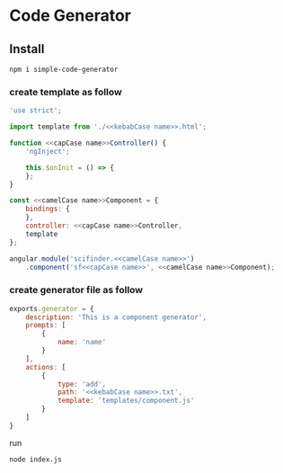 # Code Generator

## Install 

```
npm i simple-code-generator
```

### create template as follow 

```js
'use strict';

import template from './<<kebabCase name>>.html';

function <<capCase name>>Controller() {
    'ngInject';

    this.$onInit = () => {
    };
}

const <<camelCase name>>Component = {
    bindings: {
    },
    controller: <<capCase name>>Controller,
    template
};

angular.module('scifinder.<<camelCase name>>')
    .component('sf<<capCase name>>', <<camelCase name>>Component);
```

### create generator file as follow 
```js
exports.generator = {
    description: 'This is a component generator',
    prompts: [
        {
            name: 'name'
        }
    ],
    actions: [
        {
            type: 'add',
            path: '<<kebabCase name>>.txt',
            template: 'templates/component.js'
        }
    ]
}
```


run 
```sh
node index.js
```
